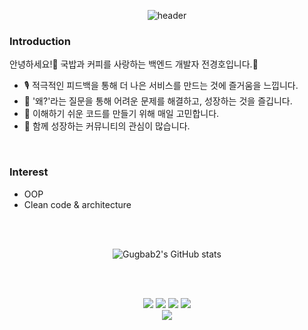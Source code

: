 <div align="center">

![header](https://capsule-render.vercel.app/api?type=waving&color=gradient&height=250&section=header&text=Gugbab2's%20GitHub%20&fontSize=90)

</div>
	
### Introduction
안녕하세요!🙌 국밥과 커피를 사랑하는 백엔드 개발자 전경호입니다.🍚
- 🎙 적극적인 피드백을 통해 더 나은 서비스를 만드는 것에 즐거움을 느낍니다.
- 🌱 '왜?'라는 질문을 통해 어려운 문제를 해결하고, 성장하는 것을 즐깁니다.
- 🤔 이해하기 쉬운 코드를 만들기 위해 매일 고민합니다.
- 👯 함께 성장하는 커뮤니티의 관심이 많습니다.

<br/>

### Interest
- OOP
- Clean code & architecture

<br/><br/>

<div align="center">
    
![Gugbab2's GitHub stats](https://github-readme-stats.vercel.app/api?username=gugbab2&show_icons=true&theme=radical)
    
</div>

<br/><br/>

<div align="center">
<a href="https://gdg.community.dev/gdg-cloud-busan-meetup/" target="_blank"><img src="https://img.shields.io/badge/Community-white?logo=google"/></a>
<a href="https://gugbab2.tistory.com/" target="_blank"><img src="https://img.shields.io/badge/Tech_Blog-gray?logo=tistory"/></a>
<a href="https://gugbab2.gitbook.io/gugbab2s-gitbook/" target="_blank"><img src="https://img.shields.io/badge/GitBook-gray?logo=gitbook"/></a>
<a href="mailto:jkhoo1997@gmail.com" target="_blank"><img src="https://img.shields.io/badge/Gmail-white?logo=Gmail"/></a>
</div>
<div align="center">
	<a href="https://hits.seeyoufarm.com">
		<img src="https://hits.seeyoufarm.com/api/count/incr/badge.svg?url=https%3A%2F%2Fgithub.com%2Fgugbab2%2Fhit-counter&count_bg=%2379C83D&title_bg=%23555555&icon=&icon_color=%23E7E7E7&title=hits&edge_flat=false"/>
	</a>
</div>



